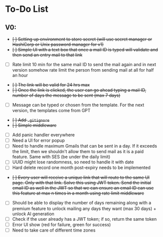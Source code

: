 # To-Do List

## V0:

- ~~[ ] Setting up environment to store secret (will use secret manager or HashiCorp or Unix password manager for v1)~~
- ~~[ ] Simple UI with a text box that once a mail ID is typed will validate and then send an entry mail to that link~~
- [ ] Rate limit 10 min for the same mail ID to send the mail again and in next version somehow rate limit the person from sending mail at all for half an hour
- ~~[ ] The link will be valid for 24 hrs max~~
- ~~[ ] Once the link is clicked, the user can go ahead typing a mail ID, number of days the message to be sent (max 7 days)~~
- [ ] Message can be typed or chosen from the template. For the next version, the templates come from GPT
- ~~[ ] Add `.gitignore`~~
- ~~[ ] Simple middleware~~
- [ ] Add panic handler everywhere
- [ ] Need a UI for error popup
- [ ] Need to handle maximum Gmails that can be sent in a day. If it exceeds the limit, then we shouldn't allow them to send mail as it is a paid feature. Same with SES (be under the daily limit)
- [ ] UUID might lose randomness, so need to handle it with date
- [ ] Hard delete record one month post-expiry needs to be implemented
- ~~[ ] Every user will receive a unique link that will route to the same UI page. Only with that link. Solve this using JWT token. Send the initial email ID as well in the JWT so that we can ensure an email ID can use this feature at max n times in a month using rate limit middleware~~
  
- [ ] Should be able to display the number of days remaining along with a premium feature to unlock mailing any days they want (max 30 days) + unlock AI generation
- [ ] Check if the user already has a JWT token; if so, return the same token
- [ ] Error UI show (red for failure, green for success)
- [ ] Need to take care of different time zones
